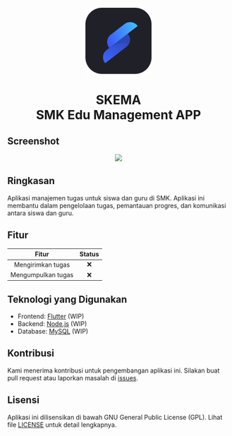 <p align="center"><img src="assets/logo.png" width="150" height="150" /></p>
<h1 align="center">SKEMA <br>SMK Edu Management APP</h1>

## Screenshot
<p align="center"><img src="assets/screenshot.png" /></p>

##


## Ringkasan
Aplikasi manajemen tugas untuk siswa dan guru di SMK. Aplikasi ini membantu dalam pengelolaan tugas, pemantauan progres, dan komunikasi antara siswa dan guru.

## Fitur

|       Fitur        | Status |
| :----------------: | :----: |
| Mengirimkan tugas  |   ❌   |
| Mengumpulkan tugas |   ❌   |

## Teknologi yang Digunakan

- Frontend: [Flutter](https://flutter.dev/ "Flutter") (WIP)
- Backend: [Node.js](https://nodejs.org) (WIP)
- Database: [MySQL](https://dev.mysql.com/) (WIP)

## Kontribusi

Kami menerima kontribusi untuk pengembangan aplikasi ini. Silakan buat pull request atau laporkan masalah di [issues](https://github.com/arsa24/SKEMA/issues).

## Lisensi

Aplikasi ini dilisensikan di bawah GNU General Public License (GPL). Lihat file [LICENSE](https://github.com/arsa24/SKEMA/blob/main/LICENSE) untuk detail lengkapnya.
